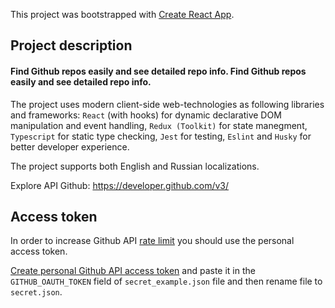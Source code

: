 This project was bootstrapped with [Create React App](https://github.com/facebook/create-react-app).

## Project description

#### Find Github repos easily and see detailed repo info. Find Github repos easily and see detailed repo info.

The project uses modern client-side web-technologies as following libraries and frameworks: `React` (with hooks) for dynamic declarative DOM manipulation and event handling, `Redux (Toolkit)` for state manegment, `Typescript` for static type checking, `Jest` for testing, `Eslint` and `Husky` for better developer experience.

The project supports both English and Russian localizations.

Explore API Github: https://developer.github.com/v3/

## Access token

In order to increase Github API [rate limit](https://developer.github.com/v3/#rate-limiting) you should use the personal access token.

[Create personal Github API access token](https://github.com/settings/tokens) and paste it in the `GITHUB_OAUTH_TOKEN` field of `secret_example.json` file and then rename file to `secret.json`.
